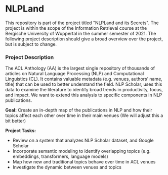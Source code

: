 # NLPLand

This repository is part of the project titled "NLPLand and its Secrets".
The project is within the scope of the Information Retrieval course at the Bergische University of Wuppertal in the summer semester of 2021.
The following project description should give a broad overview over the project, but is subject to change.

### Project Description
The ACL Anthology (AA) is the largest single repository of thousands of articles on Natural Language Processing (NLP) and Computational Linguistics (CL). It contains valuable metadata (e.g. venues, authors’ name, title) that can be used to better understand the field. NLP Scholar, uses this data to examine the literature to identify broad trends in productivity, focus, and impact. We want to extend this analysis to specific components in NLP publications.

**Goal:** Create an in-depth map of the publications in NLP and how their topics affect each other over time in their main venues (We will adjust this a bit better)

**Project Tasks:**
- Review on a system that analyzes NLP Scholar dataset, and Google Scholar
- Incorporate semantic modeling to identify overlapping topics (e.g. embeddings, transformers, language models)
- Map how new and traditional topics behave over time in ACL venues
- Investigate the dynamic between venues and topics